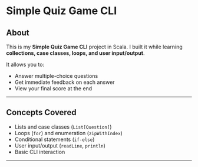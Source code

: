# Simple Quiz Game CLI

## About
This is my **Simple Quiz Game CLI** project in Scala. I built it while learning **collections, case classes, loops, and user input/output**.  

It allows you to:
- Answer multiple-choice questions  
- Get immediate feedback on each answer  
- View your final score at the end  

---

## Concepts Covered
- Lists and case classes (`List[Question]`)  
- Loops (`for`) and enumeration (`zipWithIndex`)  
- Conditional statements (`if-else`)  
- User input/output (`readLine`, `println`)  
- Basic CLI interaction  

---
